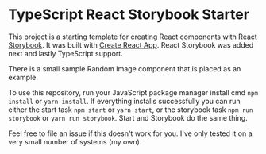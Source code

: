 # TypeScript React Storybook Starter

This project is a starting template for creating React components with [React Storybook](https://github.com/storybooks/storybook). It was built with [Create React App](https://github.com/facebookincubator/create-react-app). React Storybook was added next and lastly TypeScript support.

There is a small sample Random Image component that is placed as an example.

To use this repository, run your JavaScript package manager install cmd `npm install` or `yarn install`. If everything installs successfully you can run either the start task `npm start` or `yarn start`, or the storybook task  `npm run storybook` or `yarn run storybook`. Start and Storybook do the same thing.

Feel free to file an issue if this doesn't work for you. I've only tested it on a very small number of systems (my own).
